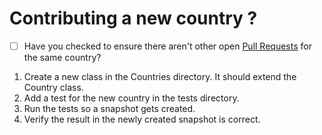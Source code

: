 # Contributing a new country ?

* [ ] Have you checked to ensure there aren't other open [Pull Requests](../../pulls) for the same country?

1. Create a new class in the Countries directory. It should extend the Country class.
2. Add a test for the new country in the tests directory.
3. Run the tests so a snapshot gets created.
4. Verify the result in the newly created snapshot is correct.
